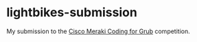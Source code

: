 <!-- Nikita Kouevda -->
<!-- 2014/04/19 -->

# lightbikes-submission

My submission to the [Cisco Meraki Coding for Grub][1] competition.

[1]: (https://github.com/Cisco-Meraki-CFG/LightBikes)
